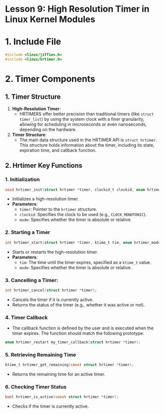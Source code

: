 # Lesson 9: High Resolution Timer in Linux Kernel Modules

# 1. Include File

```c
#include <linux/jiffies.h>
#include <linux/hrtimer.h>
```

# 2. Timer **Components**

## 1. **Timer Structure**

1. **High-Resolution Timer**:
    - HRTIMERS offer better precision than traditional timers (like `struct timer_list`) by using the system clock with a finer granularity, allowing for scheduling in microseconds or even nanoseconds, depending on the hardware.
2. **Timer Structure**:
    - The main data structure used in the HRTIMER API is `struct hrtimer`. This structure holds information about the timer, including its state, expiration time, and callback function.

## 2. **Hrtimer Key Functions**

### 1. **Initialization**

```c
void hrtimer_init(struct hrtimer *timer, clockid_t clockid, enum hrtimer_mode mode);
```

- Initializes a high-resolution timer.
- **Parameters**:
    - `timer`: Pointer to the `hrtimer` structure.
    - `clockid`: Specifies the clock to be used (e.g., `CLOCK_MONOTONIC`).
    - `mode`: Specifies whether the timer is absolute or relative.

### 2. **Starting a Timer**

```c
int hrtimer_start(struct hrtimer *timer, ktime_t tim, enum hrtimer_mode mode);
```

- Starts or restarts the high-resolution timer.
- **Parameters**:
    - `tim`: The time until the timer expires, specified as a `ktime_t` value.
    - `mode`: Specifies whether the timer is absolute or relative.

### 3. **Cancelling a Timer**:

```c
int hrtimer_cancel(struct hrtimer *timer);
```

- Cancels the timer if it is currently active.
- Returns the status of the timer (e.g., whether it was active or not).

### **4. Timer Callback**

- The callback function is defined by the user and is executed when the timer expires. The function should match the following prototype:

```c
enum hrtimer_restart my_timer_callback(struct hrtimer *timer);
```

### **5. Retrieving Remaining Time**

```c
ktime_t hrtimer_get_remaining(const struct hrtimer *timer);
```

- Returns the remaining time for an active timer.

### 6. **Checking Timer Status**

```c
bool hrtimer_is_active(const struct hrtimer *timer);
```

- Checks if the timer is currently active.
